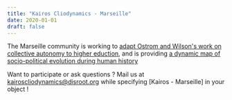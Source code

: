 ```yaml
---
title: "Kairos Cliodynamics - Marseille"
date: 2020-01-01
draft: false
---
```


The Marseille community is working to [adapt Ostrom and Wilson's work on collective autonomy to higher eduction](/projects/pedagogical-project/), and is providing [a dynamic map of socio-political evolution during human history](/projects/cartowiki/)

Want to participate or ask questions ? Mail us at kairoscliodynamics@disroot.org while specifying [Kairos - Marseille] in your object !
